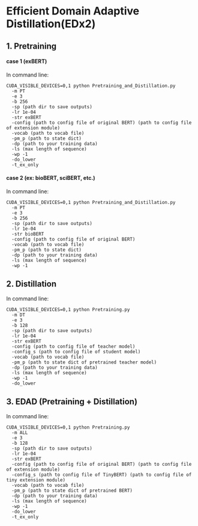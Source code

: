 # Efficient Domain Adaptive Distillation(EDx2)

## 1. Pretraining

#### case 1 (exBERT)

In command line:

    CUDA_VISIBLE_DEVICES=0,1 python Pretraining_and_Distillation.py 
      -m PT
      -e 3 
      -b 256 
      -sp (path dir to save outputs)
      -lr 1e-04 
      -str exBERT
      -config (path to config file of original BERT) (path to config file of extension module)  
      -vocab (path to vocab file) 
      -pm_p (path to state dict)
      -dp (path to your training data)
      -ls (max length of sequence)
      -wp -1
      -do_lower
      -t_ex_only

#### case 2 (ex: bioBERT, sciBERT, etc.)

In command line:

    CUDA_VISIBLE_DEVICES=0,1 python Pretraining_and_Distillation.py 
      -m PT
      -e 3 
      -b 256 
      -sp (path dir to save outputs)
      -lr 1e-04 
      -str bioBERT
      -config (path to config file of original BERT)
      -vocab (path to vocab file) 
      -pm_p (path to state dict)
      -dp (path to your training data)
      -ls (max length of sequence)
      -wp -1
      
## 2. Distillation

In command line:

    CUDA_VISIBLE_DEVICES=0,1 python Pretraining.py 
      -m DT
      -e 3
      -b 128 
      -sp (path dir to save outputs)
      -lr 1e-04 
      -str exBERT
      -config (path to config file of teacher model)
      -config_s (path to config file of student model) 
      -vocab (path to vocab file) 
      -pm_p (path to state dict of pretrained teacher model)
      -dp (path to your training data)
      -ls (max length of sequence)
      -wp -1
      -do_lower


## 3. EDAD (Pretraining + Distillation)

In command line:

    CUDA_VISIBLE_DEVICES=0,1 python Pretraining.py 
      -m ALL
      -e 3 
      -b 128 
      -sp (path dir to save outputs)
      -lr 1e-04 
      -str exBERT
      -config (path to config file of original BERT) (path to config file of extension module)  
      -config_s (path to config file of TinyBERT) (path to config file of tiny extension module)  
      -vocab (path to vocab file)
      -pm_p (path to state dict of pretrained BERT)
      -dp (path to your training data)
      -ls (max length of sequence)
      -wp -1
      -do_lower
      -t_ex_only
